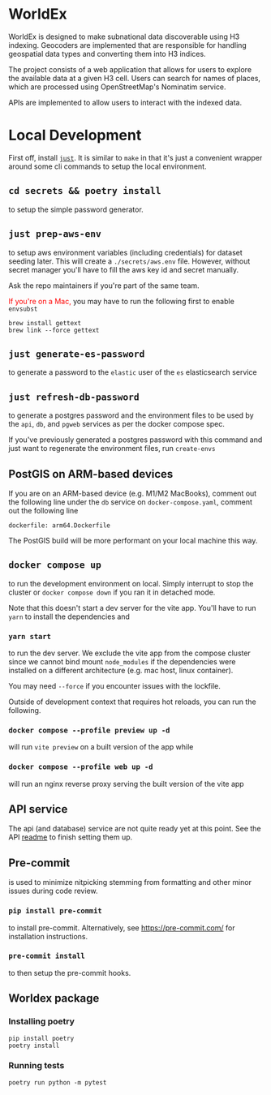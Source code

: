 # WorldEx

WorldEx is designed to make subnational data discoverable using H3 indexing. Geocoders are implemented that are responsible for handling geospatial data types and converting them into H3 indices.

The project consists of a web application that allows for users to explore the available data at a given H3 cell. Users can search for names of places, which are processed using OpenStreetMap's Nominatim service.

APIs are implemented to allow users to interact with the indexed data.

# Local Development

First off, install [`just`](https://github.com/casey/just#installation). It is similar to `make` in that it's just a convenient wrapper around some cli commands to setup the local environment.

## `cd secrets && poetry install`
to setup the simple password generator.

## `just prep-aws-env`
to setup aws environment variables (including credentials) for dataset seeding later. This will create a `./secrets/aws.env` file. However, without secret manager you'll have to fill the aws key id and secret manually.

Ask the repo maintainers if you're part of the same team.

<span style="color:red">If you're on a Mac,</span> you may have to run the following first to enable `envsubst`

```
brew install gettext
brew link --force gettext
```

## `just generate-es-password`
to generate a password to the `elastic` user of the `es` elasticsearch service

## `just refresh-db-password`
to generate a postgres password and the environment files to be used by the `api`, `db`, and `pgweb` services as per the docker compose spec.

If you've previously generated a postgres password with this command and just want to regenerate the environment files, run `create-envs`

## PostGIS on ARM-based devices
If you are on an ARM-based device (e.g. M1/M2 MacBooks), comment out the following line under the `db` service on `docker-compose.yaml`, comment out the following line
```
dockerfile: arm64.Dockerfile
```
The PostGIS build will be more performant on your local machine this way.

## `docker compose up`

to run the development environment on local. Simply interrupt to stop the cluster or `docker compose down` if you ran it in detached mode.

Note that this doesn't start a dev server for the vite app. You'll have to run `yarn` to install the dependencies and

### `yarn start`

to run the dev server. We exclude the vite app from the compose cluster since we cannot bind mount `node_modules` if the dependencies were installed on a different architecture (e.g. mac host, linux container).

You may need `--force` if you encounter issues with the lockfile.

Outside of development context that requires hot reloads, you can run the following.

### `docker compose --profile preview up -d`

will run `vite preview` on a built version of the app while

### `docker compose --profile web up -d`

will run an nginx reverse proxy serving the built version of the vite app

## API service
The api (and database) service are not quite ready yet at this point. See the API [readme](api/README.md) to finish setting them up.

## Pre-commit

is used to minimize nitpicking stemming from formatting and other minor issues during code review.

### `pip install pre-commit`

to install pre-commit. Alternatively, see https://pre-commit.com/ for installation instructions.

### `pre-commit install`

to then setup the pre-commit hooks.

## Worldex package

### Installing poetry

```
pip install poetry
poetry install
```

### Running tests

```
poetry run python -m pytest
```
